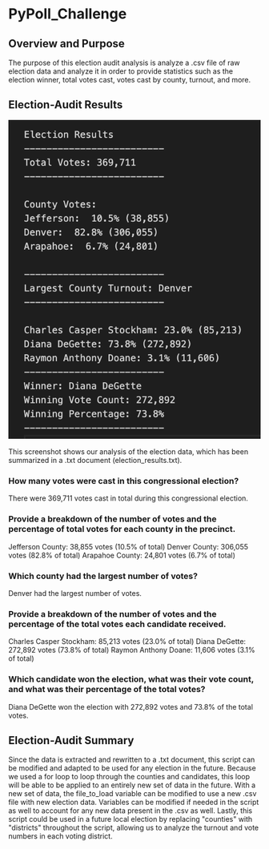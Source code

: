 # PyPoll_Challenge

## Overview and Purpose

The purpose of this election audit analysis is analyze a .csv file of raw election data and analyze it in order to provide statistics such as the election winner, total votes cast, votes cast by county, turnout, and more. 

## Election-Audit Results

![ElectionResults](https://github.com/tylerfallon/PyPoll_Challenge/blob/main/Resources/election_results.png?raw=true)

This screenshot shows our analysis of the election data, which has been summarized in a .txt document (election_results.txt). 

### How many votes were cast in this congressional election?
There were 369,711 votes cast in total during this congressional election.

### Provide a breakdown of the number of votes and the percentage of total votes for each county in the precinct.
Jefferson County: 38,855 votes (10.5% of total)
Denver County: 306,055 votes (82.8% of total)
Arapahoe County: 24,801 votes (6.7% of total)

### Which county had the largest number of votes?
Denver had the largest number of votes. 

### Provide a breakdown of the number of votes and the percentage of the total votes each candidate received.
Charles Casper Stockham: 85,213 votes (23.0% of total)
Diana DeGette: 272,892 votes (73.8% of total)
Raymon Anthony Doane: 11,606 votes (3.1%  of total)

### Which candidate won the election, what was their vote count, and what was their percentage of the total votes?
Diana DeGette won the election with 272,892 votes and 73.8% of the total votes. 

## Election-Audit Summary

Since the data is extracted and rewritten to a .txt document, this script can be modified and adapted to be used for any election in the future. Because we used a for loop to loop through the counties and candidates, this loop will be able to be applied to an entirely new set of data in the future. With a new set of data, the file_to_load variable can be modified to use a new .csv file with new election data. Variables can be modified if needed in the script as well to account for any new data present in the .csv as well. Lastly, this script could be used in a future local election by replacing "counties" with "districts" throughout the script, allowing us to analyze the turnout and vote numbers in each voting district. 
